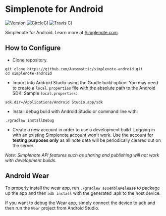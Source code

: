 # Simplenote for Android
[![Version](https://img.shields.io/badge/version-2.8-blue.svg)](https://github.com/Automattic/simplenote-android/releases/tag/2.8) [![CircleCI](https://img.shields.io/circleci/build/gh/Automattic/simplenote-android.svg?label=circleci)](https://circleci.com/gh/Automattic/simplenote-android) [![Travis CI](https://img.shields.io/travis/Automattic/simplenote-android/develop.svg?label=travisci)](https://travis-ci.org/Automattic/simplenote-android)

Simplenote for Android. Learn more at [Simplenote.com](https://simplenote.com).

## How to Configure

* Clone repository.
```shell
git clone https://github.com/Automattic/simplenote-android.git
cd simplenote-android
```

* Import into Android Studio using the Gradle build option. You may need to create a `local.properties` file with the absolute path to the Android SDK. Sample `local.properties`:
```
sdk.dir=/Applications/Android Studio.app/sdk
```

* Install debug build with Android Studio or command line with:
```shell
./gradlew installDebug
```

* Create a new account in order to use a development build. Logging in with an existing Simplenote account won't work. Use the account for **testing purposes only** as all note data will be periodically cleared out on the server.

_Note: Simplenote API features such as sharing and publishing will not work with development builds._

## Android Wear

To properly install the wear app, run `./gradlew assembleRelease` to package up the app and then `adb install` with the generated .apk to the host device.

If you want to debug the Wear app, simply connect the device to adb and then run the `Wear` project from Android Studio.
